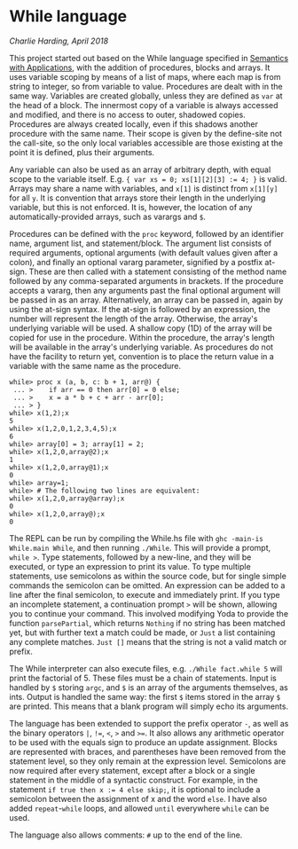 # While language

*Charlie Harding, April 2018*

This project started out based on the While language specified in [Semantics with Applications](https://dl.acm.org/citation.cfm?id=129085), with the addition of procedures, blocks and arrays. It uses variable scoping by means of a list of maps, where each map is from string to integer, so from variable to value. Procedures are dealt with in the same way. Variables are created globally, unless they are defined as `var` at the head of a block. The innermost copy of a variable is always accessed and modified, and there is no access to outer, shadowed copies. Procedures are always created locally, even if this shadows another procedure with the same name. Their scope is given by the define-site not the call-site, so the only local variables accessible are those existing at the point it is defined, plus their arguments.

Any variable can also be used as an array of arbitrary depth, with equal scope to the variable itself. E.g. `{ var xs = 0; xs[1][2][3] := 4; }` is valid. Arrays may share a name with variables, and `x[1]` is distinct from `x[1][y]` for all `y`. It is convention that arrays store their length in the underlying variable, but this is not enforced. It is, however, the location of any automatically-provided arrays, such as varargs and `$`.

Procedures can be defined with the `proc` keyword, followed by an identifier name, argument list, and statement/block. The argument list consists of required arguments, optional arguments (with default values given after a colon), and finally an optional vararg parameter, signified by a postfix at-sign. These are then called with a statement consisting of the method name followed by any comma-separated arguments in brackets. If the procedure accepts a vararg, then any arguments past the final optional argument will be passed in as an array. Alternatively, an array can be passed in, again by using the at-sign syntax. If the at-sign is followed by an expression, the number will represent the length of the array. Otherwise, the array's underlying variable will be used. A shallow copy (1D) of the array will be copied for use in the procedure. Within the procedure, the array's length will be available in the array's underlying variable. As procedures do not have the facility to return yet, convention is to place the return value in a variable with the same name as the procedure.

```
while> proc x (a, b, c: b + 1, arr@) {
 ... >    if arr == 0 then arr[0] = 0 else;
 ... >    x = a * b + c + arr - arr[0];
 ... > }
while> x(1,2);x
5
while> x(1,2,0,1,2,3,4,5);x
6
while> array[0] = 3; array[1] = 2;
while> x(1,2,0,array@2);x
1
while> x(1,2,0,array@1);x
0
while> array=1;
while> # The following two lines are equivalent:
while> x(1,2,0,array@array);x
0
while> x(1,2,0,array@);x
0
```

The REPL can be run by compiling the While.hs file with `ghc -main-is While.main While`, and then running `./While`. This will provide a prompt, `while >`. Type statements, followed by a new-line, and they will be executed, or type an expression to print its value. To type multiple statements, use semicolons as within the source code, but for single simple commands the semicolon can be omitted. An expression can be added to a line after the final semicolon, to execute and immediately print. If you type an incomplete statement, a continuation prompt `>` will be shown, allowing you to continue your command. This involved modifying Yoda to provide the function `parsePartial`, which returns `Nothing` if no string has been matched yet, but with further text a match could be made, or `Just` a list containing any complete matches. `Just []` means that the string is not a valid match or prefix.

The While interpreter can also execute files, e.g. `./While fact.while 5` will print the factorial of 5. These files must be a chain of statements. Input is handled by `$` storing `argc`, and `$` is an array of the arguments themselves, as ints. Output is handled the same way: the first `$` items stored in the array `$` are printed. This means that a blank program will simply echo its arguments.

The language has been extended to support the prefix operator `-`, as well as the binary operators `|`, `!=`, `<`, `>` and `>=`. It also allows any arithmetic operator to be used with the equals sign to produce an update assignment. Blocks are represented with braces, and parentheses have been removed from the statement level, so they only remain at the expression level. Semicolons are now required after every statement, except after a block or a single statement in the middle of a syntactic construct. For example, in the statement `if true then x := 4 else skip;`, it is optional to include a semicolon between the assignment of x and the word `else`. I have also added `repeat`-`while` loops, and allowed `until` everywhere `while` can be used.

The language also allows comments: `#` up to the end of the line.